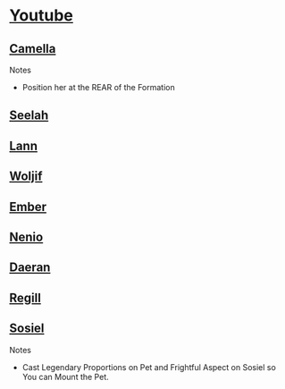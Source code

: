 # [Youtube](https://www.youtube.com/@cRPGBro)

## [Camella](https://docs.google.com/spreadsheets/d/1oYeMmuhUc-Ks1b_D3LwCMi38vaKeiJJN3MtC-7xBH_A/edit?usp=sharing)

Notes

- Position her at the REAR of the Formation

## [Seelah](https://docs.google.com/spreadsheets/d/1O-W1lVxF-n8eCHHziUrb0tB0TfekVf86ISUCZ0P2B-M/edit?usp=sharing)

## [Lann](https://docs.google.com/spreadsheets/d/1FfDyTse3rzTPSkq4pNplBKKDcg0QqErKaeewQbL33u0/edit?usp=sharing)

## [Woljif](https://docs.google.com/spreadsheets/d/1apjLDPb9UEck1qcPpYEmvgrXvgNWVEhpIukgdQWZOko/edit?usp=sharing)

## [Ember](https://docs.google.com/spreadsheets/d/1MpLzD0J_VSUTJ1KKKtndiarYn8YM47jwDAa5TU-OE2o/edit?usp=sharing)

## [Nenio](https://docs.google.com/spreadsheets/d/1LcywzObRNfsFUqZN5f62dNx24f2wTw2tB4TPVc67-X0/edit?usp=sharing)

## [Daeran](https://docs.google.com/spreadsheets/d/1eQoaa57r291ZG4GHN2tW1w4UXQ7JWJCKbzgsnO8Jraw/edit?usp=sharing)

## [Regill](https://docs.google.com/spreadsheets/d/172xXYSSdOvrWGKAdsQ6YzrhNlzO75bKzPMJx96Apf0M/edit?usp=sharing)

## [Sosiel](https://docs.google.com/spreadsheets/d/1_ZKN3X7_0U-vRTtRNNsQCBxOdyU7szd6Bt7oc73ouIk/edit?usp=sharing)

Notes

- Cast Legendary Proportions on Pet and Frightful Aspect on Sosiel so You can Mount the Pet.
